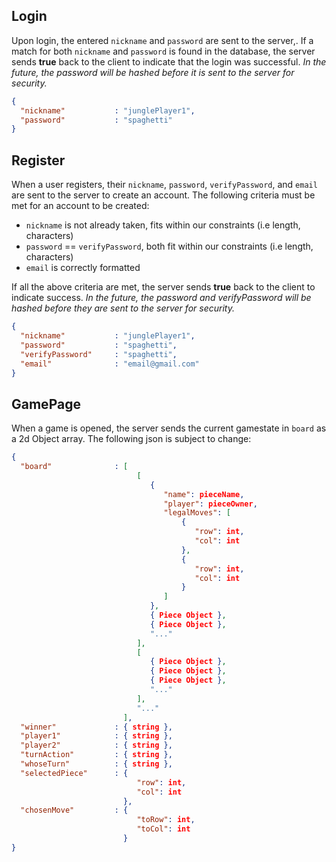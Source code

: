 ## Login
Upon login, the entered `nickname` and `password` are sent to the server,. If a match for both `nickname` and `password` is found in the database, the server sends **true** back to the client to indicate that the login was successful.
*In the future, the password will be hashed before it is sent to the server for security.*
```json
{
  "nickname"           : "junglePlayer1",
  "password"           : "spaghetti"
}
```

## Register
When a user registers, their `nickname`, `password`, `verifyPassword`, and `email` are sent to the server to create an account. The following criteria must be met for an account to be created:
- `nickname` is not already taken, fits within our constraints (i.e length, characters)
- `password` == `verifyPassword`, both fit within our constraints (i.e length, characters)
- `email` is correctly formatted

If all the above criteria are met, the server sends **true** back to the client to indicate success.
*In the future, the password and verifyPassword will be hashed before they are sent to the server for security.*
```json
{
  "nickname"           : "junglePlayer1",
  "password"           : "spaghetti",
  "verifyPassword"     : "spaghetti",
  "email"              : "email@gmail.com"
}
```

## GamePage
When a game is opened, the server sends the current gamestate in `board` as a 2d Object array. The following json is subject to change:


```json
{
  "board"              : [
                            [
                               {
                                  "name": pieceName,
                                  "player": pieceOwner,
                                  "legalMoves": [
                                      {
                                         "row": int,
                                         "col": int
                                      },
                                      {
                                         "row": int,
                                         "col": int
                                      }
                                  ]
                               },
                               { Piece Object },
                               { Piece Object },
                               "..."
                            ],
                            [
                               { Piece Object },
                               { Piece Object },
                               { Piece Object },
                               "..."
                            ],
                            "..."
                         ],
  "winner"             : { string },
  "player1"            : { string },
  "player2"            : { string },
  "turnAction"         : { string },
  "whoseTurn"          : { string },
  "selectedPiece"      : {
                            "row": int, 
                            "col": int
                         },
  "chosenMove"         : {
                            "toRow": int, 
                            "toCol": int
                         }
}
```
